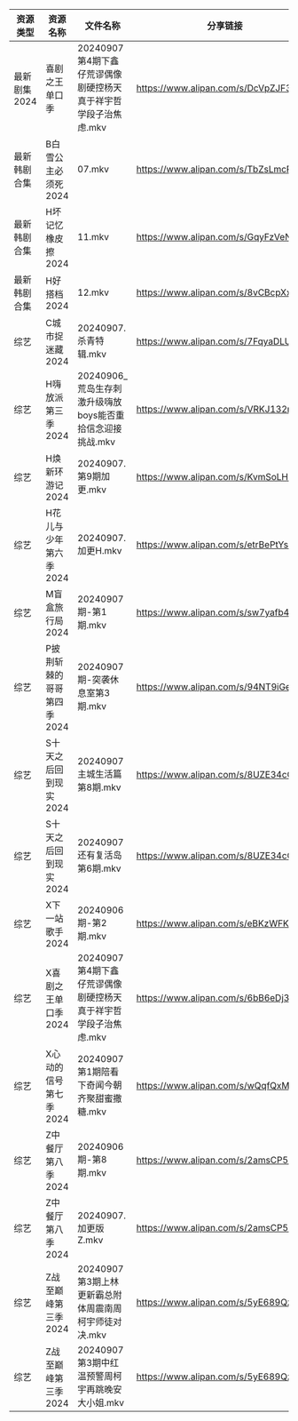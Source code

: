 | 资源类型     | 资源名称            | 文件名称                                   | 分享链接                                 | 更新时间                |
| -------- | --------------- | -------------------------------------- | ------------------------------------ | ------------------- |
| 最新剧集2024 | 喜剧之王单口季         | 20240907第4期下鑫仔荒谬偶像剧硬控杨天真于祥宇哲学段子治焦虑.mkv | https://www.alipan.com/s/DcVpZJF3ZCo | 2024-09-07 14:11:22 |
| 最新韩剧合集   | B白雪公主必须死2024    | 07.mkv                                 | https://www.alipan.com/s/TbZsLmcPGSo | 2024-09-07 00:05:18 |
| 最新韩剧合集   | H坏记忆橡皮擦2024     | 11.mkv                                 | https://www.alipan.com/s/GqyFzVeNETy | 2024-09-07 12:05:43 |
| 最新韩剧合集   | H好搭档2024        | 12.mkv                                 | https://www.alipan.com/s/8vCBcpXxGp9 | 2024-09-07 00:06:02 |
| 综艺       | C城市捉迷藏2024      | 20240907.杀青特辑.mkv                      | https://www.alipan.com/s/7FqyaDLUvoi | 2024-09-07 18:07:29 |
| 综艺       | H嗨放派第三季2024     | 20240906_荒岛生存刺激升级嗨放boys能否重拾信念迎接挑战.mkv  | https://www.alipan.com/s/VRKJ132nbcQ | 2024-09-07 12:07:50 |
| 综艺       | H焕新环游记2024      | 20240907.第9期加更.mkv                     | https://www.alipan.com/s/KvmSoLHMiZr | 2024-09-07 14:08:43 |
| 综艺       | H花儿与少年第六季2024   | 20240907.加更H.mkv                       | https://www.alipan.com/s/etrBePtYsJ7 | 2024-09-07 14:08:45 |
| 综艺       | M盲盒旅行局2024      | 20240907期-第1期.mkv                      | https://www.alipan.com/s/sw7yafb4e5C | 2024-09-07 14:09:12 |
| 综艺       | P披荆斩棘的哥哥第四季2024 | 20240907期-突袭休息室第3期.mkv                 | https://www.alipan.com/s/94NT9iGe94e | 2024-09-07 14:09:22 |
| 综艺       | S十天之后回到现实2024   | 20240907主城生活篇第8期.mkv                   | https://www.alipan.com/s/8UZE34cCGTv | 2024-09-07 14:09:36 |
| 综艺       | S十天之后回到现实2024   | 20240907还有复活岛第6期.mkv                   | https://www.alipan.com/s/8UZE34cCGTv | 2024-09-07 14:09:36 |
| 综艺       | X下一站歌手2024      | 20240906期-第2期.mkv                      | https://www.alipan.com/s/eBKzWFKqm82 | 2024-09-07 00:09:33 |
| 综艺       | X喜剧之王单口季2024    | 20240907第4期下鑫仔荒谬偶像剧硬控杨天真于祥宇哲学段子治焦虑.mkv | https://www.alipan.com/s/6bB6eDj37Y6 | 2024-09-07 14:10:08 |
| 综艺       | X心动的信号第七季2024   | 20240907第1期陪看下奇闻今朝齐聚甜蜜撒糖.mkv           | https://www.alipan.com/s/wQqfQxMS8Sx | 2024-09-07 14:10:13 |
| 综艺       | Z中餐厅第八季2024     | 20240906期-第8期.mkv                      | https://www.alipan.com/s/2amsCP57Grh | 2024-09-07 00:07:29 |
| 综艺       | Z中餐厅第八季2024     | 20240907.加更版Z.mkv                      | https://www.alipan.com/s/2amsCP57Grh | 2024-09-07 14:08:07 |
| 综艺       | Z战至巅峰第三季2024    | 20240907第3期上林更新霸总附体周震南周柯宇师徒对决.mkv      | https://www.alipan.com/s/5yE689QzaiL | 2024-09-07 14:10:26 |
| 综艺       | Z战至巅峰第三季2024    | 20240907第3期中红温预警周柯宇再跳晚安大小姐.mkv         | https://www.alipan.com/s/5yE689QzaiL | 2024-09-07 14:10:26 |
